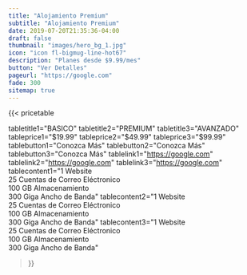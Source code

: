 ```yaml
---
title: "Alojamiento Premium"
subtitle: "Alojamiento Premium"
date: 2019-07-20T21:35:36-04:00
draft: false
thumbnail: "images/hero_bg_1.jpg"
icon: "icon fl-bigmug-line-hot67"
description: "Planes desde $9.99/mes"
button: "Ver Detalles"
pageurl: "https://google.com"
fade: 300
sitemap: true
---
```


{{< pricetable 

tabletitle1="BASICO" tabletitle2="PREMIUM" tabletitle3="AVANZADO" 
tableprice1="$19.99" tableprice2="$49.99" tableprice3="$99.99"
tablebutton1="Conozca Más" tablebutton2="Conozca Más" tablebutton3="Conozca Más" 
tablelink1="https://google.com" tablelink2="https://google.com" tablelink3="https://google.com" 
tablecontent1="1 Website<br>25 Cuentas de Correo Eléctronico<br>100 GB Almacenamiento<br>300 Giga Ancho de Banda" 
tablecontent2="1 Website<br>25 Cuentas de Correo Eléctronico<br>100 GB Almacenamiento<br>300 Giga Ancho de Banda" 
tablecontent3="1 Website<br>25 Cuentas de Correo Eléctronico<br>100 GB Almacenamiento<br>300 Giga Ancho de Banda" 


 >}}